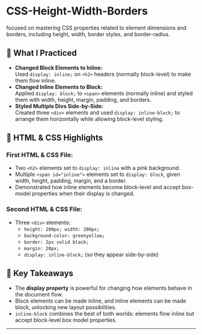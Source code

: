 # CSS-Height-Width-Borders
focused on mastering CSS properties related to element dimensions and borders, including height, width, border styles, and border-radius.

## 🔧 What I Practiced

- **Changed Block Elements to Inline:**  
  Used `display: inline;` on `<h2>` headers (normally block-level) to make them flow inline.
- **Changed Inline Elements to Block:**  
  Applied `display: block;` to `<span>` elements (normally inline) and styled them with width, height, margin, padding, and borders.
- **Styled Multiple Divs Side-by-Side:**  
  Created three `<div>` elements and used `display: inline-block;` to arrange them horizontally while allowing block-level styling.

## 📄 HTML & CSS Highlights

### First HTML & CSS File:
- Two `<h2>` elements set to `display: inline` with a pink background.
- Multiple `<span id="inline">` elements set to `display: block`, given width, height, padding, margin, and a border.
- Demonstrated how inline elements become block-level and accept box-model properties when their display is changed.

### Second HTML & CSS File:
- Three `<div>` elements:
  - `height: 200px; width: 200px;`
  - `background-color: greenyellow;`
  - `border: 2px solid black;`
  - `margin: 20px;`
  - `display: inline-block;` (so they appear side-by-side)

## 🧠 Key Takeaways

- The **display property** is powerful for changing how elements behave in the document flow.
- Block elements can be made inline, and inline elements can be made block, unlocking new layout possibilities.
- `inline-block` combines the best of both worlds: elements flow inline but accept block-level box model properties.

---

